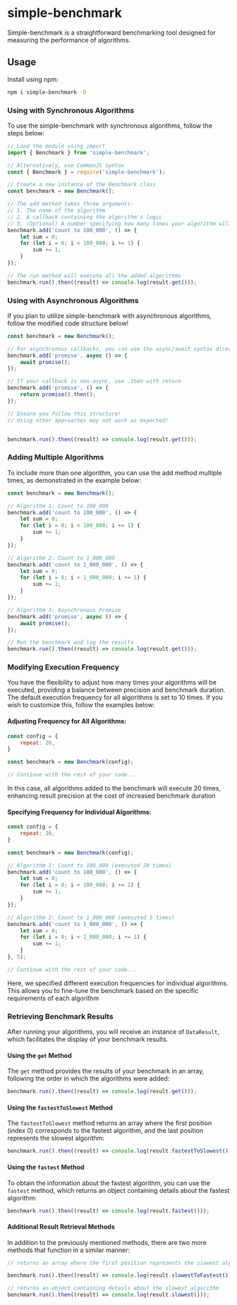 # simple-benchmark

Simple-benchmark is a straightforward benchmarking tool designed for measuring the performance of algorithms.


## Usage

Install using npm:

```bash
npm i simple-benchmark -D
```

### Using with Synchronous Algorithms

To use the simple-benchmark with synchronous algorithms, follow the steps below:

```js
// Load the module using import
import { Benchmark } from 'simple-benchmark';

// Alternatively, use CommonJS syntax
const { Benchmark } = require('simple-benchmark');

// Create a new instance of the Benchmark class
const benchmark = new Benchmark();

// The add method takes three arguments:
// 1. The name of the algorithm
// 2. A callback containing the algorithm's logic
// 3. (Optional) A number specifying how many times your algorithm will be executed
benchmark.add('count to 100_000', () => {
    let sum = 0;
    for (let i = 0; i < 100_000; i += 1) {
        sum += 1;
    }
});

// The run method will execute all the added algorithms
benchmark.run().then((result) => console.log(result.get()));
```

### Using with Asynchronous Algorithms

If you plan to utilize simple-benchmark with asynchronous algorithms, follow the modified code structure below!

```js
const benchmark = new Benchmark();

// For asynchronous callbacks, you can use the async/await syntax directly
benchmark.add('promise', async () => {
    await promise();
});

// If your callback is non-async, use .then with return
benchmark.add('promise', () => {
    return promise().then();
});

// Ensure you follow this structure!
// Using other approaches may not work as expected!


benchmark.run().then((result) => console.log(result.get()));
```

### Adding Multiple Algorithms

To include more than one algorithm, you can use the add method multiple times, as demonstrated in the example below:

```js
const benchmark = new Benchmark();

// Algorithm 1: Count to 100_000
benchmark.add('count to 100_000', () => {
    let sum = 0;
    for (let i = 0; i < 100_000; i += 1) {
        sum += 1;
    }
});

// Algorithm 2: Count to 1_000_000
benchmark.add('count to 1_000_000', () => {
    let sum = 0;
    for (let i = 0; i < 1_000_000; i += 1) {
        sum += 1;
    }
});

// Algorithm 3: Asynchronous Promise
benchmark.add('promise', async () => {
    await promise();
});

// Run the benchmark and log the results
benchmark.run().then((result) => console.log(result.get()));
```

### Modifying Execution Frequency

You have the flexibility to adjust how many times your algorithms will be executed, providing a balance between precision and benchmark duration. The default execution frequency for all algorithms is set to 10 times. If you wish to customize this, follow the examples below:

#### Adjusting Frequency for All Algorithms:

```js
const config = {
    repeat: 20,
}

const benchmark = new Benchmark(config);

// Continue with the rest of your code...
```

In this case, all algorithms added to the benchmark will execute 20 times, enhancing result precision at the cost of increased benchmark duration

#### Specifying Frequency for Individual Algorithms:

```js
const config = {
    repeat: 20,
}

const benchmark = new Benchmark(config);

// Algorithm 1: Count to 100_000 (executed 20 times)
benchmark.add('count to 100_000', () => {
    let sum = 0;
    for (let i = 0; i < 100_000; i += 1) {
        sum += 1;
    }
});

// Algorithm 2: Count to 1_000_000 (executed 5 times)
benchmark.add('count to 1_000_000', () => {
    let sum = 0;
    for (let i = 0; i < 1_000_000; i += 1) {
        sum += 1;
    }
}, 5);

// Continue with the rest of your code...
```

Here, we specified different execution frequencies for individual algorithms. This allows you to fine-tune the benchmark based on the specific requirements of each algorithm

### Retrieving Benchmark Results

After running your algorithms, you will receive an instance of `DataResult`, which facilitates the display of your benchmark results.


#### Using the `get` Method

The `get` method provides the results of your benchmark in an array, following the order in which the algorithms were added:

```js
benchmark.run().then((result) => console.log(result.get()));
```

#### Using the `fastestToSlowest` Method

The `fastestToSlowest` method returns an array where the first position (index 0) corresponds to the fastest algorithm, and the last position represents the slowest algorithm:

```js
benchmark.run().then((result) => console.log(result.fastestToSlowest()));
```

#### Using the `fastest` Method

To obtain the information about the fastest algorithm, you can use the `fastest` method, which returns an object containing details about the fastest algorithm:

```js
benchmark.run().then((result) => console.log(result.fastest()));
```

#### Additional Result Retrieval Methods

In addition to the previously mentioned methods, there are two more methods that function in a similar manner:

```js
// returns an array where the first position represents the slowest algorithm, and the last position corresponds to the fastest algorithm

benchmark.run().then((result) => console.log(result.slowestToFastest()));

// returns an object containing details about the slowest algorithm
benchmark.run().then((result) => console.log(result.slowest()));
```